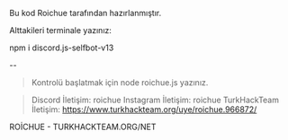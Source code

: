 Bu kod Roichue tarafından hazırlanmıştır.

Alttakileri terminale yazınız:

npm i discord.js-selfbot-v13

--

 > Kontrolü başlatmak için node roichue.js yazınız.

 > Discord İletişim: roichue
 > Instagram İletişim: roichue
 > TurkHackTeam İletişim: https://www.turkhackteam.org/uye/roichue.966872/

ROİCHUE - TURKHACKTEAM.ORG/NET